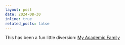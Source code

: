 ```yaml
---
layout: post
date: 2024-08-30
inline: true
related_posts: false
---
```


This has been a fun little diversion: [My Academic Family](projects/genealogy)